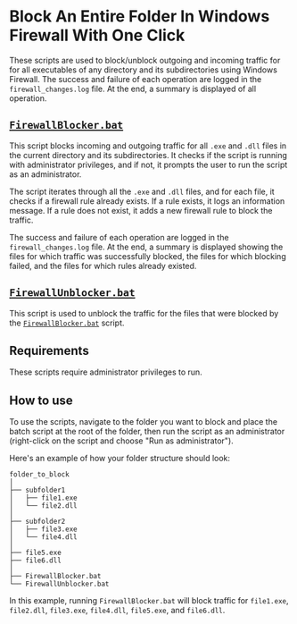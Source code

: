 # Block An Entire Folder In Windows Firewall With One Click
These scripts are used to block/unblock outgoing and incoming traffic for for all executables of any directory and its subdirectories using Windows Firewall. The success and failure of each operation are logged in the `firewall_changes.log` file. At the end, a summary is displayed of all operation. 


## [`FirewallBlocker.bat`](https://github.com/NE0ND3M0N/folder_firewall_blocker_script/blob/main/FirewallBlocker.bat)
This script blocks incoming and outgoing traffic for all `.exe` and `.dll` files in the current directory and its subdirectories. It checks if the script is running with administrator privileges, and if not, it prompts the user to run the script as an administrator.

The script iterates through all the `.exe` and `.dll` files, and for each file, it checks if a firewall rule already exists. If a rule exists, it logs an information message. If a rule does not exist, it adds a new firewall rule to block the traffic.

The success and failure of each operation are logged in the `firewall_changes.log` file. At the end, a summary is displayed showing the files for which traffic was successfully blocked, the files for which blocking failed, and the files for which rules already existed.

## [`FirewallUnblocker.bat`](https://github.com/NE0ND3M0N/folder_firewall_blocker_script/blob/main/FirewallUnblocker.bat)

This script is used to unblock the traffic for the files that were blocked by the [`FirewallBlocker.bat`](https://github.com/NE0ND3M0N/folder_firewall_blocker_script/blob/main/FirewallBlocker.bat) script.

## Requirements

These scripts require administrator privileges to run.

## How to use

To use the scripts, navigate to the folder you want to block and place the batch script at the root of the folder, then run the script as an administrator (right-click on the script and choose "Run as administrator"). 

Here's an example of how your folder structure should look:

```
folder_to_block
│
├── subfolder1
│   ├── file1.exe
│   └── file2.dll
│
├── subfolder2
│   ├── file3.exe
│   └── file4.dll
│
├── file5.exe
├── file6.dll
│
├── FirewallBlocker.bat
└── FirewallUnblocker.bat
```

In this example, running `FirewallBlocker.bat` will block traffic for `file1.exe`, `file2.dll`, `file3.exe`, `file4.dll`, `file5.exe`, and `file6.dll`.